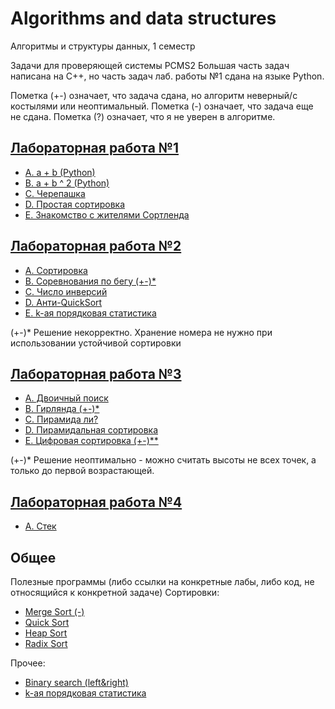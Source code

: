 # Algorithms and data structures
Алгоритмы и структуры данных, 1 семестр

Задачи для проверяющей системы PCMS2
Большая часть задач написана на C++, но часть задач лаб. работы №1 сдана на языке Python.

Пометка (+-) означает, что задача сдана, но алгоритм неверный/с костылями или неоптимальный.
Пометка (-) означает, что задача еще не сдана.
Пометка (?) означает, что я не уверен в алгоритме.

## [Лабораторная работа №1](https://github.com/kuzznya/Algos1/blob/master/Lab1/problems1.pdf)

* [A. a + b (Python)](https://github.com/kuzznya/Algos1/blob/master/Lab1/A.py)
* [B. a + b ^ 2 (Python)](https://github.com/kuzznya/Algos1/blob/master/Lab1/B.py)
* [C. Черепашка](https://github.com/kuzznya/Algos1/blob/master/Lab1/C.cpp)
* [D. Простая сортировка](https://github.com/kuzznya/Algos1/blob/master/Lab1/D.py)
* [E. Знакомство с жителями Сортленда](https://github.com/kuzznya/Algos1/blob/master/Lab1/E.cpp)

## [Лабораторная работа №2](https://github.com/kuzznya/Algos1/blob/master/Lab2/problems2.pdf)

* [A. Сортировка](https://github.com/kuzznya/Algos1/blob/master/Lab2/A.cpp)
* [B. Соревнования по бегу (+-)*](https://github.com/kuzznya/Algos1/blob/master/Lab2/B.cpp)
* [C. Число инверсий](https://github.com/kuzznya/Algos1/blob/master/Lab2/C.cpp)
* [D. Анти-QuickSort](https://github.com/kuzznya/Algos1/blob/master/Lab2/D.cpp)
* [E. k-ая порядковая статистика](https://github.com/kuzznya/Algos1/blob/master/Lab2/E.cpp)

(+-)* Решение некорректно. Хранение номера не нужно при использовании устойчивой сортировки

## [Лабораторная работа №3](https://github.com/kuzznya/Algos1/blob/master/Lab3/problems3.pdf)

* [A. Двоичный поиск](https://github.com/kuzznya/Algos1/blob/master/Lab3/A.cpp)
* [B. Гирлянда (+-)*](https://github.com/kuzznya/Algos1/blob/master/Lab3/B.cpp)
* [C. Пирамида ли?](https://github.com/kuzznya/Algos1/blob/master/Lab3/C.cpp)
* [D. Пирамидальная сортировка](https://github.com/kuzznya/Algos1/blob/master/Lab3/D.cpp)
* [E. Цифровая сортировка (+-)**](https://github.com/kuzznya/Algos1/blob/master/Lab3/E.cpp)

(+-)* Решение неоптимально - можно считать высоты не всех точек, а только до первой возрастающей.

## [Лабораторная работа №4](https://github.com/kuzznya/Algos1/blob/master/Lab4/problems4.pdf)

* [A. Стек](https://github.com/kuzznya/Algos1/blob/master/Lab4/A.cpp)

## Общее
Полезные программы (либо ссылки на конкретные лабы, либо код, не относящийся к конкретной задаче)
Сортировки:
* [Merge Sort (-)](https://github.com/kuzznya/Algos1/blob/master/common/MergeSort.cpp)
* [Quick Sort](https://github.com/kuzznya/Algos1/blob/master/Lab2/A.cpp)
* [Heap Sort](https://github.com/kuzznya/Algos1/blob/master/Lab3/D.cpp)
* [Radix Sort](https://github.com/kuzznya/Algos1/blob/master/Lab3/E.cpp)

Прочее:
* [Binary search (left&right)](https://github.com/kuzznya/Algos1/blob/master/Lab3/A.cpp)
* [k-ая порядковая статистика](https://github.com/kuzznya/Algos1/blob/master/Lab2/E.cpp)
